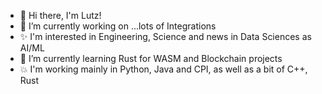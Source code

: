 - 👋 Hi there, I'm Lutz!
- 🔭 I’m currently working on ...lots of Integrations
- ✨ I'm interested in Engineering, Science and news in Data Sciences as AI/ML
- 🌱 I’m currently learning Rust for WASM and Blockchain projects
- 💥 I'm working mainly in Python, Java and CPI, as well as a bit of C++, Rust
<!--
**LutBit/LutBit** is a ✨ _special_ ✨ repository because its `README.md` (this file) appears on your GitHub profile.

Here are some ideas to get you started:

-->
